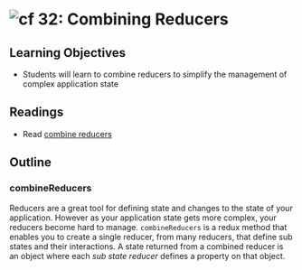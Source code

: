 ![cf](http://i.imgur.com/7v5ASc8.png) 32: Combining Reducers
===

## Learning Objectives
* Students will learn to combine reducers to simplify the management of complex application state

## Readings
* Read [combine reducers](http://redux.js.org/docs/api/combineReducers.html)

## Outline

### combineReducers
Reducers are a great tool for defining state and changes to the state of your application. However as your application state gets more complex, your reducers become hard to manage. `combineReducers` is a redux method that enables you to create a single reducer, from many reducers, that define sub states and their interactions. A state returned from a combined reducer is an object where each _sub state reducer_ defines a property on that object.
